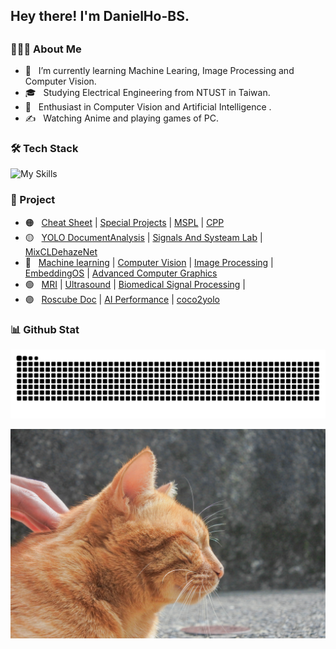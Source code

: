 <h2> Hey there! I'm DanielHo-BS. <h2>

<h3> 👨🏻‍💻 About Me </h3>

- 🔭 &nbsp; I’m currently learning Machine Learing, Image Processing and Computer Vision.
- 🎓 &nbsp; Studying Electrical Engineering from NTUST in Taiwan.
- 🌱 &nbsp; Enthusiast in Computer Vision and Artificial Intelligence .
- ✍️ &nbsp; Watching Anime and playing games of PC. 

<h3> 🛠 Tech Stack </h3>

![My Skills](https://skillicons.dev/icons?i=python,matlab,cpp,linux,mysql,docker,git,vscode,latex,md)

<h3> 🤖 Project </h3>

- 🟠 &nbsp; [Cheat Sheet](https://github.com/DanielHo-BS/cheat-sheet) | [Special Projects](https://github.com/DanielHo-BS/Special-Projects) | [MSPL](https://github.com/DanielHo-BS/MSPL) | [CPP](https://github.com/DanielHo-BS/CPP)
- 🟡 &nbsp; [YOLO DocumentAnalysis](https://github.com/DanielHo-BS/YOLO-DocumentAnalysis) | [Signals And Systeam Lab](https://github.com/DanielHo-BS/SignalsAndSysteam) | [MixCLDehazeNet](https://github.com/DanielHo-BS/MixCLDehazeNet)
- 🔵 &nbsp; [Machine learning](https://github.com/DanielHo-BS/MachineLearning) | [Computer Vision](https://github.com/DanielHo-BS/Computer-Vision) | [Image Processing](https://github.com/DanielHo-BS/ImageProcessing) | [EmbeddingOS](https://github.com/DanielHo-BS/EmbeddingOS) | [Advanced Computer Graphics](https://github.com/DanielHo-BS/AdvancedComputerGraphics)
- 🟢 &nbsp; [MRI](https://github.com/DanielHo-BS/MRI) | [Ultrasound](https://github.com/DanielHo-BS/Ultrasound) |  [Biomedical Signal Processing](https://github.com/DanielHo-BS/BiomedicalSignalProcessing) | 
- 🟣 &nbsp; [Roscube Doc](https://github.com/DanielHo-BS/roscube-doc) | [AI Performance](https://github.com/DanielHo-BS/AI_performance) | [coco2yolo](https://github.com/DanielHo-BS/coco2yolo)

<h3 align="left">📊 Github Stat</h3>

![GitHub Snake Light](https://github.com/DanielHo-BS/DanielHo-BS/blob/output/github-contribution-grid-snake.svg)

<img src="https://github.com/DanielHo-BS/DanielHo-BS/blob/master/cat_bg.jpg">




